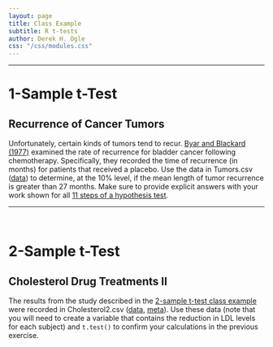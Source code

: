 ```yaml
---
layout: page
title: Class Example
subtitle: R t-tests
author: Derek H. Ogle
css: "/css/modules.css"
---
```


----

# 1-Sample t-Test
## Recurrence of Cancer Tumors
Unfortunately, certain kinds of tumors tend to recur. [Byar and Blackard (1977)](http://www.sciencedirect.com/science/article/pii/0090429577901017) examined the rate of recurrence for bladder cancer following chemotherapy. Specifically, they recorded the time of recurrence (in months) for patients that received a placebo. Use the data in Tumors.csv ([data](https://github.com/droglenc/NCData/raw/master/Tumors.csv)) to determine, at the 10% level, if the mean length of tumor recurrence is greater than 27 months. Make sure to provide explicit answers with your work shown for all [11 steps of a hypothesis test](../11-steps.html).


----

&nbsp;

# 2-Sample t-Test
## Cholesterol Drug Treatments II
The results from the study described in the [2-sample t-test class example](2Samplet_CExmpl) were recorded in Cholesterol2.csv ([data](https://raw.githubusercontent.com/droglenc/NCData/master/Cholesterol2.csv), [meta](https://raw.githubusercontent.com/droglenc/NCData/master/Cholesterol2_meta.txt)). Use these data (note that you will need to create a variable that contains the reduction in LDL levels for each subject) and `t.test()` to confirm your calculations in the previous exercise.
